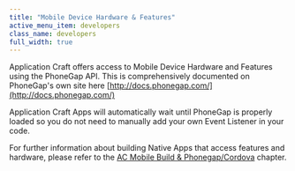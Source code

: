 ```yaml
---
title: "Mobile Device Hardware & Features"
active_menu_item: developers
class_name: developers
full_width: true
---
```



Application Craft offers access to Mobile Device Hardware and Features using the PhoneGap API. This is comprehensively documented on PhoneGap's own site here [http://docs.phonegap.com/](http://docs.phonegap.com/)

Application Craft Apps will automatically wait until PhoneGap is properly loaded so you do not need to manually add your own Event Listener in your code.

For further information about building Native Apps that access features and hardware, please refer to the [AC Mobile Build & Phonegap/Cordova](../../ac-mobile-build-phonegap/cordova/index.htm) chapter.

